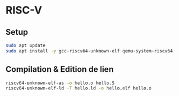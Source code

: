 # RISC-V

## Setup

```bash
sudo apt update
sudo apt install -y gcc-riscv64-unknown-elf qemu-system-riscv64
```

## Compilation & Edition de lien

```bash
riscv64-unknown-elf-as -o hello.o hello.S 
riscv64-unknown-elf-ld -T hello.ld -o hello.elf hello.o
```
